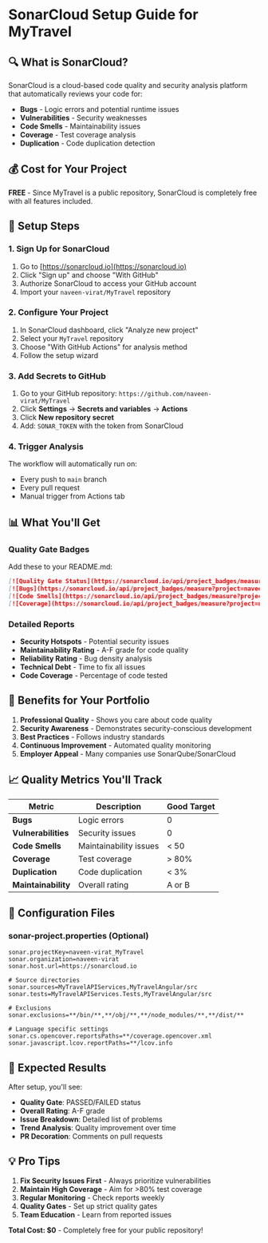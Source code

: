 # SonarCloud Setup Guide for MyTravel

## 🔍 What is SonarCloud?
SonarCloud is a cloud-based code quality and security analysis platform that automatically reviews your code for:
- **Bugs** - Logic errors and potential runtime issues
- **Vulnerabilities** - Security weaknesses
- **Code Smells** - Maintainability issues
- **Coverage** - Test coverage analysis
- **Duplication** - Code duplication detection

## 💰 Cost for Your Project
**FREE** - Since MyTravel is a public repository, SonarCloud is completely free with all features included.

## 🚀 Setup Steps

### 1. Sign Up for SonarCloud
1. Go to [https://sonarcloud.io](https://sonarcloud.io)
2. Click "Sign up" and choose "With GitHub"
3. Authorize SonarCloud to access your GitHub account
4. Import your `naveen-virat/MyTravel` repository

### 2. Configure Your Project
1. In SonarCloud dashboard, click "Analyze new project"
2. Select your `MyTravel` repository
3. Choose "With GitHub Actions" for analysis method
4. Follow the setup wizard

### 3. Add Secrets to GitHub
1. Go to your GitHub repository: `https://github.com/naveen-virat/MyTravel`
2. Click **Settings** → **Secrets and variables** → **Actions**
3. Click **New repository secret**
4. Add: `SONAR_TOKEN` with the token from SonarCloud

### 4. Trigger Analysis
The workflow will automatically run on:
- Every push to `main` branch
- Every pull request
- Manual trigger from Actions tab

## 📊 What You'll Get

### Quality Gate Badges
Add these to your README.md:
```markdown
[![Quality Gate Status](https://sonarcloud.io/api/project_badges/measure?project=naveen-virat_MyTravel&metric=alert_status)](https://sonarcloud.io/summary/new_code?id=naveen-virat_MyTravel)
[![Bugs](https://sonarcloud.io/api/project_badges/measure?project=naveen-virat_MyTravel&metric=bugs)](https://sonarcloud.io/summary/new_code?id=naveen-virat_MyTravel)
[![Code Smells](https://sonarcloud.io/api/project_badges/measure?project=naveen-virat_MyTravel&metric=code_smells)](https://sonarcloud.io/summary/new_code?id=naveen-virat_MyTravel)
[![Coverage](https://sonarcloud.io/api/project_badges/measure?project=naveen-virat_MyTravel&metric=coverage)](https://sonarcloud.io/summary/new_code?id=naveen-virat_MyTravel)
```

### Detailed Reports
- **Security Hotspots** - Potential security issues
- **Maintainability Rating** - A-F grade for code quality
- **Reliability Rating** - Bug density analysis
- **Technical Debt** - Time to fix all issues
- **Code Coverage** - Percentage of code tested

## 🎯 Benefits for Your Portfolio

1. **Professional Quality** - Shows you care about code quality
2. **Security Awareness** - Demonstrates security-conscious development
3. **Best Practices** - Follows industry standards
4. **Continuous Improvement** - Automated quality monitoring
5. **Employer Appeal** - Many companies use SonarQube/SonarCloud

## 📈 Quality Metrics You'll Track

| Metric | Description | Good Target |
|--------|-------------|-------------|
| **Bugs** | Logic errors | 0 |
| **Vulnerabilities** | Security issues | 0 |
| **Code Smells** | Maintainability issues | < 50 |
| **Coverage** | Test coverage | > 80% |
| **Duplication** | Code duplication | < 3% |
| **Maintainability** | Overall rating | A or B |

## 🔧 Configuration Files

### sonar-project.properties (Optional)
```properties
sonar.projectKey=naveen-virat_MyTravel
sonar.organization=naveen-virat
sonar.host.url=https://sonarcloud.io

# Source directories
sonar.sources=MyTravelAPIServices,MyTravelAngular/src
sonar.tests=MyTravelAPIServices.Tests,MyTravelAngular/src

# Exclusions
sonar.exclusions=**/bin/**,**/obj/**,**/node_modules/**,**/dist/**

# Language specific settings
sonar.cs.opencover.reportsPaths=**/coverage.opencover.xml
sonar.javascript.lcov.reportPaths=**/lcov.info
```

## 🎉 Expected Results

After setup, you'll see:
- **Quality Gate**: PASSED/FAILED status
- **Overall Rating**: A-F grade
- **Issue Breakdown**: Detailed list of problems
- **Trend Analysis**: Quality improvement over time
- **PR Decoration**: Comments on pull requests

## 💡 Pro Tips

1. **Fix Security Issues First** - Always prioritize vulnerabilities
2. **Maintain High Coverage** - Aim for >80% test coverage
3. **Regular Monitoring** - Check reports weekly
4. **Quality Gates** - Set up strict quality gates
5. **Team Education** - Learn from reported issues

**Total Cost: $0** - Completely free for your public repository!